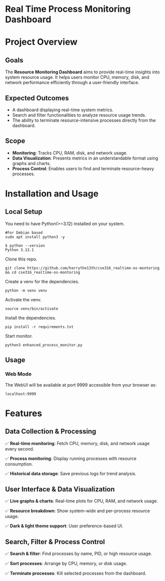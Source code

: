 # Real Time Process Monitoring Dashboard

# **Project Overview**

## **Goals**
The **Resource Monitoring Dashboard** aims to provide real-time insights into system resource usage. It helps users monitor CPU, memory, disk, and network performance efficiently through a user-friendly interface.

## **Expected Outcomes**
* A dashboard displaying real-time system metrics.
* Search and filter functionalities to analyze resource usage trends.
* The ability to terminate resource-intensive processes directly from the dashboard.

## **Scope**
* **Monitoring**: Tracks CPU, RAM, disk, and network usage.
* **Data Visualization**: Presents metrics in an understandable format using graphs and charts.
* **Process Control**: Enables users to find and terminate resource-heavy processes.

# Installation and Usage
## Local Setup

You need to have Python(>=3.12) installed on your system.
```
#For Debian based
sudo apt install python3 -y

$ python --version
Python 3.13.1
```

Clone this repo.
```
git clone https://github.com/harrythe13th/cse316_realtime-os-montoring && cd cse316_realtime-os-montoring
```

Create a venv for the dependencies.
```
python -m venv venv
```

Activate the venv.
```
source venv/bin/activate
```

Install the dependencies.
```
pip install -r requirements.txt
```

Start monitor.
```
python3 enhanced_process_monitor.py
```

## Usage
### Web Mode
The WebUI will be available at port 9999 accessible from your browser as:
```
localhost:9999
```

# **Features**

## **Data Collection & Processing**

✅ **Real-time monitoring**: Fetch CPU, memory, disk, and network usage every second.

✅ **Process monitoring**: Display running processes with resource consumption.

✅ **Historical data storage**: Save previous logs for trend analysis.

## **User Interface & Data Visualization**

✅ **Live graphs & charts**: Real-time plots for CPU, RAM, and network usage.

✅ **Resource breakdown**: Show system-wide and per-process resource usage.

✅ **Dark & light theme support**: User preference-based UI.

## **Search, Filter & Process Control**

✅ **Search & filter**: Find processes by name, PID, or high resource usage.

✅ **Sort processes**: Arrange by CPU, memory, or disk usage.

✅ **Terminate processes**: Kill selected processes from the dashboard.

